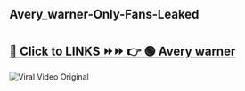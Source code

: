 
 ## Avery_warner-Only-Fans-Leaked

# <h2><a href="https://clipsfans.com/Avery_warner&ref=git">🔗 Click to LINKS ⏩⏩ 👉 🟢 Avery warner </a></h2>

<a href="https://clipsfans.com/Avery_warner&ref=git" rel="nofollow" data-target="animated-image.originalLink"><img src="https://i.ibb.co.com/xMMVF88/686577567.gif" alt="Viral Video Original" style="max-width: 100%; display: inline-block;" data-target="animated-image.originalImage"></a>
